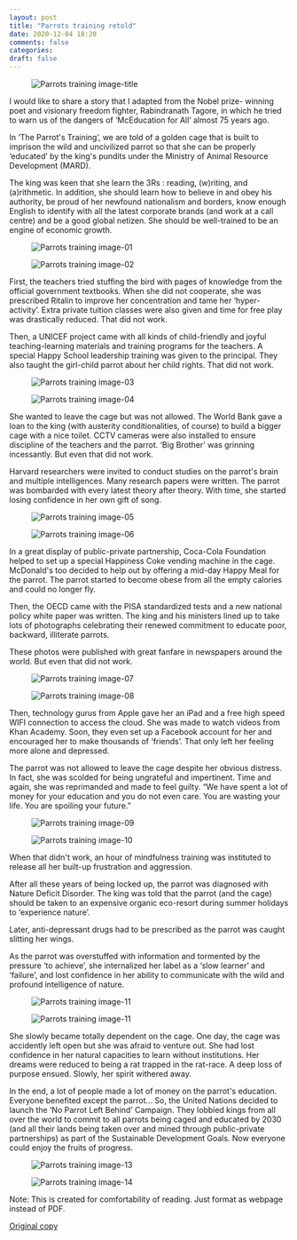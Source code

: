 ```yaml
---
layout: post
title: "Parrots training retold"
date: 2020-12-04 18:20
comments: false
categories:
draft: false
---
```


<figure>
 <img src="{{ site.url }}/assets/parrots-training/title.png" alt="Parrots training image-title">
</figure>

I would like to share a story that I adapted from the Nobel prize- winning poet and visionary freedom fighter, Rabindranath Tagore, in which he tried to warn us of the dangers of ‘McEducation for All’ almost 75 years ago.

In ‘The Parrot's Training’, we are told of a golden cage that is built to imprison the wild and uncivilized parrot so that she can be properly ‘educated’ by the king's pundits under the Ministry of Animal Resource Development (MARD).

The king was keen that she learn the 3Rs : reading, (w)riting, and (a)rithmetic. In addition, she should learn how to believe in and obey his authority, be proud of her newfound nationalism and borders, know enough English to identify with all the latest corporate brands (and work at a call centre) and be a good global netizen. She should be well-trained to be an engine of economic growth.

<figure>
 <img src="{{ site.url }}/assets/parrots-training/01.png" alt="Parrots training image-01">
</figure>
<figure>
 <img src="{{ site.url }}/assets/parrots-training/02.png" alt="Parrots training image-02">
</figure>

First, the teachers tried stuffing the bird with pages of knowledge from the official government textbooks. When she did not cooperate, she was prescribed Ritalin to improve her concentration and tame her ‘hyper-activity’. Extra private tuition classes were also given and time for free play was drastically reduced. That did not work.

Then, a UNICEF project came with all kinds of child-friendly and joyful teaching-learning materials and training programs for the teachers. A special Happy School leadership training was given to the principal. They also taught the girl-child parrot about her child rights. That did not work.

<figure>
 <img src="{{ site.url }}/assets/parrots-training/03.png" alt="Parrots training image-03">
</figure>
<figure>
 <img src="{{ site.url }}/assets/parrots-training/04.png" alt="Parrots training image-04">
</figure>

She wanted to leave the cage but was not allowed. The World Bank gave a loan to the king (with austerity conditionalities, of course) to build a bigger cage with a nice toilet. CCTV cameras were also installed to ensure discipline of the teachers and the parrot. ‘Big Brother’ was grinning incessantly. But even that did not work.

Harvard researchers were invited to conduct studies on the parrot's brain and multiple intelligences. Many research papers were written. The parrot was bombarded with every latest theory after theory. With time, she started losing confidence in her own gift of song.

<figure>
 <img src="{{ site.url }}/assets/parrots-training/05.png" alt="Parrots training image-05">
</figure>
<figure>
 <img src="{{ site.url }}/assets/parrots-training/06.png" alt="Parrots training image-06">
</figure>

In a great display of public-private partnership, Coca-Cola Foundation helped to set up a special Happiness Coke vending machine in the cage. McDonald's too decided to help out by offering a mid-day Happy Meal for the parrot. The parrot started to become obese from all the empty calories and could no longer fly.

Then, the OECD came with the PISA standardized tests and a new national policy white paper was written. The king and his ministers lined up to take lots of photographs celebrating their renewed commitment to educate poor, backward, illiterate parrots.

These photos were published with great fanfare in newspapers around the world. But even that did not work.

<figure>
 <img src="{{ site.url }}/assets/parrots-training/07.png" alt="Parrots training image-07">
</figure>
<figure>
 <img src="{{ site.url }}/assets/parrots-training/08.png" alt="Parrots training image-08">
</figure>

Then, technology gurus from Apple gave her an iPad and a free high speed WIFI connection to access the cloud. She was made to watch videos from Khan Academy. Soon, they even set up a Facebook account for her and encouraged her to make thousands of ‘friends’. That only left her feeling more alone and depressed.

The parrot was not allowed to leave the cage despite her obvious distress. In fact, she was scolded for being ungrateful and impertinent. Time and again, she was reprimanded and made to feel guilty. “We have spent a lot of money for your education and you do not even care. You are wasting your life. You are spoiling your future.”

<figure>
 <img src="{{ site.url }}/assets/parrots-training/09.png" alt="Parrots training image-09">
</figure>
<figure>
 <img src="{{ site.url }}/assets/parrots-training/10.png" alt="Parrots training image-10">
</figure>

When that didn't work, an hour of mindfulness training was instituted to release all her built-up frustration and aggression.

After all these years of being locked up, the parrot was diagnosed with Nature Deficit Disorder. The king was told that the parrot (and the cage) should be taken to an expensive organic eco-resort during summer holidays to ‘experience nature’.

Later, anti-depressant drugs had to be prescribed as the parrot was caught slitting her wings.

As the parrot was overstuffed with information and tormented by the pressure ‘to achieve’, she internalized her label as a ‘slow learner’ and ‘failure’, and lost confidence in her ability to communicate with the wild and profound intelligence of nature.

<figure>
 <img src="{{ site.url }}/assets/parrots-training/11.png" alt="Parrots training image-11">
</figure>
<figure>
 <img src="{{ site.url }}/assets/parrots-training/13.png" alt="Parrots training image-11">
</figure>

She slowly became totally dependent on the cage. One day, the cage was accidently left open but she was afraid to venture out. She had lost confidence in her natural capacities to learn without institutions.
Her dreams were reduced to being a rat trapped in the rat-race. A deep loss of purpose ensued. Slowly, her spirit withered away.

In the end, a lot of people made a lot of money on the parrot's education. Everyone benefited except the parrot...
So, the United Nations decided to launch the ‘No Parrot Left Behind’ Campaign. They lobbied kings from all over the world to commit to all parrots being caged and educated by 2030 (and all their lands being taken over and mined through public-private partnerships) as part of the Sustainable Development Goals. Now everyone could enjoy the fruits of progress.

<figure>
 <img src="{{ site.url }}/assets/parrots-training/13.png" alt="Parrots training image-13">
</figure>
<figure>
 <img src="{{ site.url }}/assets/parrots-training/14.png" alt="Parrots training image-14">
</figure>

Note:
This is created for comfortability of reading. Just format as webpage instead of PDF.

[Original copy](http://www.shikshantar.org/initiatives/walkouts-network/parrots-training-retold)
